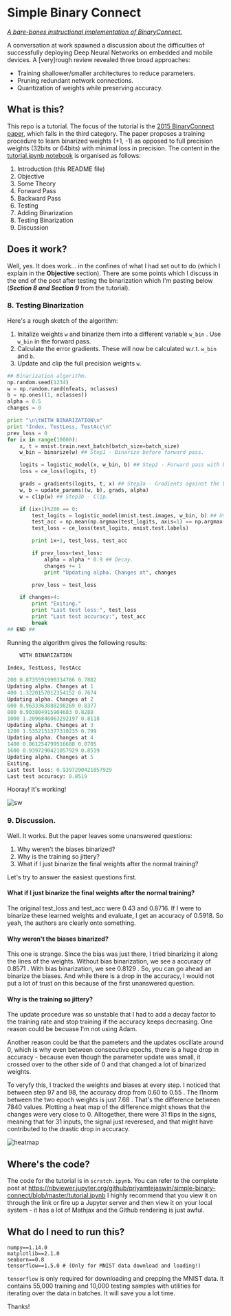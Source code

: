 # Simple Binary Connect

*[A bare-bones instructional implementation of BinaryConnect.](https://nbviewer.jupyter.org/github/priyamtejaswin/simple-binary-connect/blob/master/tutorial.ipynb)*

A conversation at work spawned a discussion about the difficulties of successfully deploying Deep Neural Networks on embedded and mobile devices. A [very]rough review revealed three broad approaches:
- Training shallower/smaller architectures to reduce parameters.
- Pruning redundant network connections.
- Quantization of weights while preserving accuracy.

## What is this?

This repo is a tutorial. The focus of the tutorial is the [2015 BinaryConnect paper](https://arxiv.org/pdf/1511.00363), which falls in the third category. The paper proposes a training procedure to learn binarized weights (+1, -1) as opposed to full precision weights (32bits or 64bits) with minimal loss in precision.
The content in the [tutorial.ipynb notebook](https://nbviewer.jupyter.org/github/priyamtejaswin/simple-binary-connect/blob/master/tutorial.ipynb) is organised as follows:

1. Introduction (this README file)
2. Objective
3. Some Theory
4. Forward Pass
5. Backward Pass
6. Testing
7. Adding Binarization
8. Testing Binarization
9. Discussion

## Does it work?

Well, yes. It does work... in the confines of what I had set out to do (which I explain in the **Objective** section). There are some points which I discuss in the end of the post after testing the binarization which I'm pasting below (***Section 8 and Section 9*** from the tutorial).

### 8. Testing Binarization

Here's a rough sketch of the algorithm:

1. Initalize weights `w` and  binarize them into a different variable `w_bin` . Use `w_bin` in the forward pass.
2. Calculate the error gradients. These will now be calculated w.r.t. `w_bin` and `b`.
3. Update and clip the full precision weights `w`.

```python
## Binarization algorithm.
np.random.seed(1234)
w = np.random.rand(nfeats, nclasses)
b = np.ones((1, nclasses))
alpha = 0.5
changes = 0

print "\n\tWITH BINARIZATION\n"
print "Index, TestLoss, TestAcc\n"
prev_loss = 0
for ix in range(10000):
    x, t = mnist.train.next_batch(batch_size=batch_size)
    w_bin = binarize(w) ## Step1 - Binarize before forward pass.

    logits = logistic_model(x, w_bin, b) ## Step2 - Forward pass with binarized weights.
    loss = ce_loss(logits, t)

    grads = gradients(logits, t, x) ## Step3a - Gradients against the binarized weights.
    w, b = update_params((w, b), grads, alpha)
    w = clip(w) ## Step3b - Clip.

    if (ix+1)%200 == 0:
        test_logits = logistic_model(mnist.test.images, w_bin, b) ## Use binarized weights.
        test_acc = np.mean(np.argmax(test_logits, axis=1) == np.argmax(mnist.test.labels, axis=1))
        test_loss = ce_loss(test_logits, mnist.test.labels)

        print ix+1, test_loss, test_acc

        if prev_loss<test_loss:
            alpha = alpha * 0.9 ## Decay.
            changes += 1
            print "Updating alpha. Changes at", changes

        prev_loss = test_loss

    if changes>4:
        print "Exiting."
        print "Last test loss:", test_loss
        print "Last test accuracy:", test_acc
        break
## END ##
```

Running the algorithm gives the following results:

```python
	WITH BINARIZATION

Index, TestLoss, TestAcc

200 0.8735591990334786 0.7882
Updating alpha. Changes at 1
400 1.3220157012354152 0.7674
Updating alpha. Changes at 2
600 0.9633363888298269 0.8377
800 0.903804915904683 0.8288
1000 1.2096846063292197 0.8118
Updating alpha. Changes at 3
1200 1.5352151377310235 0.799
Updating alpha. Changes at 4
1400 0.861254799516688 0.8705
1600 0.9397290421057929 0.8519
Updating alpha. Changes at 5
Exiting.
Last test loss: 0.9397290421057929
Last test accuracy: 0.8519
```

Hooray! It's working!

![sw](https://i.imgur.com/kRFPzKE.gif)

### 9. Discussion.

Well. It works. But the paper leaves some unanswered questions:

1. Why weren't the biases binarized?
2. Why is the training so jittery?
3. What if I just binarize the final weights after the normal training?

Let's try to answer the easiest questions first.

#### What if I just binarize the final weights after the normal training?

The original test_loss and test_acc were 0.43 and 0.8716. If I were to binarize these learned weights and evaluate, I get an accuracy of 0.5918. So yeah, the authors are clearly onto something.



#### Why weren't the biases binarized?

This one is strange. Since the bias was just there, I tried binarizing it along the lines of the weights. Without bias binarization, we see a accuracy of 0.8571 . With bias binarization, we see 0.8129 . So, you can go ahead an binarize the biases. And while there is a drop in the accuracy, I would not put a lot of trust on this because of the first unanswered question.



#### Why is the training so jittery?

The update procedure was so unstable that I had to add a decay factor to the training rate and stop training if the accuracy keeps decreasing.  One reason could be becuase I'm not using Adam.

Another reason could be that the pameters and the updates oscillate around 0, which is why even between consecutive epochs, there is a huge drop in accuracy - because even though the parameter update was small, it crossed over to the other side of 0 and that changed a lot of binarized weights.

To veryfy this, I tracked the weights and biases at every step. I noticed that between step 97 and 98, the accuracy drop from 0.60 to 0.55 . The l1norm between the two epoch weights is just 7.68 . That's the difference between 7840 values. Plotting a heat map of the difference might shows that the changes were very close to 0. Alltogether, there were 31 flips in the signs, meaning that for 31 inputs, the signal just reveresed, and that might have contributed to the drastic drop in accuracy.

![heatmap](media/diff_heatmap.png)


## Where's the code?

The code for the tutorial is in `scratch.ipynb`. You can refer to the complete post at https://nbviewer.jupyter.org/github/priyamtejaswin/simple-binary-connect/blob/master/tutorial.ipynb    I highly recommend that you view it on through the link or fire up a Jupyter server and then view it on your local system - it has a lot of Mathjax and the Github rendering is just awful.

## What do I need to run this?

```
numpy==1.14.0
matplotlib==2.1.0
seaborn==0.8
tensorflow==1.5.0 # (Only for MNIST data download and loading!)
```
`tensorflow` is only required for downloading and prepping the MNIST data. It contains 55,000 training and 10,000 testing samples with utilities for iterating over the data in batches. It will save you a lot time.

Thanks!
